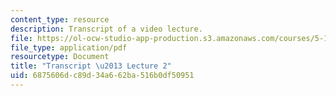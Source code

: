 ```yaml
---
content_type: resource
description: Transcript of a video lecture.
file: https://ol-ocw-studio-app-production.s3.amazonaws.com/courses/5-111-principles-of-chemical-science-fall-2008/6875606dc89d34a662ba516b0df50951_5-111F08-L02.pdf
file_type: application/pdf
resourcetype: Document
title: "Transcript \u2013 Lecture 2"
uid: 6875606d-c89d-34a6-62ba-516b0df50951
---
```

